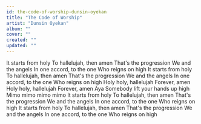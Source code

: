 ```yaml
---
id: the-code-of-worship-dunsin-oyekan
title: "The Code of Worship"
artist: "Dunsin Oyekan"
album: ""
cover: ""
created: ""
updated: ""
---
```


It starts from holy
To hallelujah, then amen
That's the progression
We and the angels
In one accord, to the one
Who reigns on high
It starts from holy
To hallelujah, then amen
That's the progression
We and the angels
In one accord, to the one
Who reigns on high
Holy holy, hallelujah
Forever, amen
Holy holy, hallelujah
Forever, amen
Aya
Somebody lift your hands up high
Mimo mimo mimo mimo
It starts from holy
To hallelujah, then amen
That's the progression
We and the angels
In one accord, to thе one
Who reigns on high
It starts from holy
To hallelujah, thеn amen
That's the progression
We and the angels
In one accord, to the one
Who reigns on high